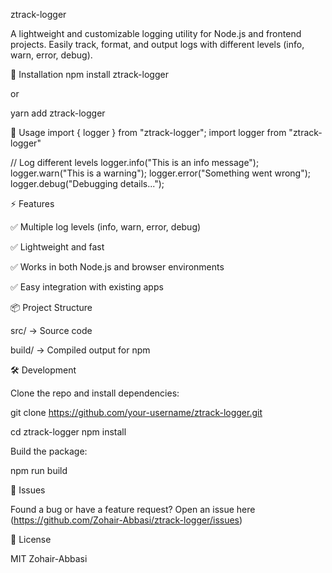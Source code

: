 ztrack-logger

A lightweight and customizable logging utility for Node.js and frontend projects.
Easily track, format, and output logs with different levels (info, warn, error, debug).

🚀 Installation
npm install ztrack-logger


or

yarn add ztrack-logger

📖 Usage
import { logger } from "ztrack-logger";
import logger from "ztrack-logger"

// Log different levels
logger.info("This is an info message");
logger.warn("This is a warning");
logger.error("Something went wrong");
logger.debug("Debugging details...");

⚡ Features

✅ Multiple log levels (info, warn, error, debug)

✅ Lightweight and fast

✅ Works in both Node.js and browser environments

✅ Easy integration with existing apps

📦 Project Structure

src/ → Source code

build/ → Compiled output for npm

🛠 Development

Clone the repo and install dependencies:

git clone https://github.com/your-username/ztrack-logger.git

cd ztrack-logger
npm install


Build the package:

npm run build

🐞 Issues

Found a bug or have a feature request?
Open an issue here (https://github.com/Zohair-Abbasi/ztrack-logger/issues)


📜 License

MIT Zohair-Abbasi
